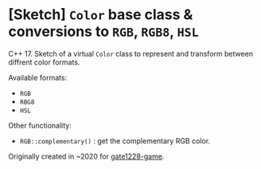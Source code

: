 # [Sketch] `Color` base class & conversions to `RGB`, `RGB8`, `HSL` 
C++ 17. Sketch of a virtual `Color` class to represent and transform between diffrent color formats. 

Available formats:
  - `RGB`
  - `RBG8`
  - `HSL`
  
Other functionality: 
  - `RGB::complementary()` : get the complementary RGB color.

Originally created in ~2020 for [gate1228-game](https://github.com/ayzg/gate1228-game-legacy0).
